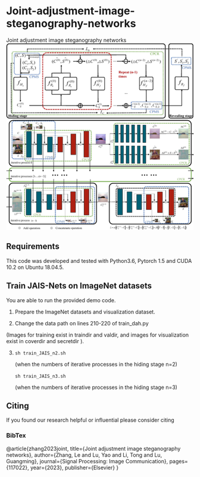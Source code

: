 # Joint-adjustment-image-steganography-networks
Joint adjustment image steganography networks
 ![fig1.jpg](fig/fig1.jpg) 
 ![fig2.jpg](fig/fig2.jpg) 
## Requirements
This code was developed and tested with Python3.6, Pytorch 1.5 and CUDA 10.2 on Ubuntu 18.04.5.

## Train JAIS-Nets on ImageNet datasets
You are able to run the provided demo code.

1. Prepare the ImageNet datasets and visualization dataset.

2. Change the data path on lines 210-220 of train_dah.py

(Images for training exist in traindir and valdir, and images for visualization exist in coverdir and secretdir ).

3. ```sh train_JAIS_n2.sh ```
   
   (when the numbers of iterative processes in the hiding stage n=2)

   ```sh train_JAIS_n3.sh```
   
   (when the numbers of iterative processes in the hiding stage n=3)

## Citing
If you found our research helpful or influential please consider citing


### BibTex
@article{zhang2023joint,
  title={Joint adjustment image steganography networks},
  author={Zhang, Le and Lu, Yao and Li, Tong and Lu, Guangming},
  journal={Signal Processing: Image Communication},
  pages={117022},
  year={2023},
  publisher={Elsevier}
}
